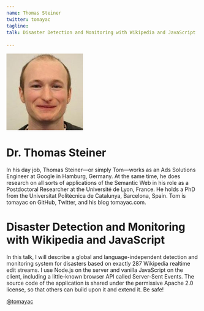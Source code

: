 ```yaml
---
name: Thomas Steiner
twitter: tomayac
tagline:
talk: Disaster Detection and Monitoring with Wikipedia and JavaScript

---
```


![Thomas Steiner](/media/speakers/thomas_steiner.jpg)

# Dr. Thomas Steiner
In his day job, Thomas Steiner—or simply Tom—works as an Ads Solutions
Engineer at Google in Hamburg, Germany. At the same time, he does
research on all sorts of applications of the Semantic Web in his role
as a Postdoctoral Researcher at the Université de Lyon, France. He
holds a PhD from the Universitat Politècnica de Catalunya, Barcelona,
Spain. Tom is tomayac on GitHub, Twitter, and his blog tomayac.com. 


# Disaster Detection and Monitoring with Wikipedia and JavaScript
In this talk, I will describe a global and language-independent
detection and monitoring system for disasters based on exactly 287
Wikipedia realtime edit streams. I use Node.js on the server and
vanilla JavaScript on the client, including a little-known browser API
called Server-Sent Events. The source code of the application is
shared under the permissive Apache 2.0 license, so that others can
build upon it and extend it. Be safe!

[@tomayac](https://twitter.com/tomayac)

